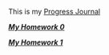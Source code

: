 This is my [Progress Journal](https://bu-ie-582.github.io/fall20-egc-boun/)

[***My Homework 0***](https://github.com/BU-IE-582/fall20-egc-boun/blob/main/files/homework0.html)

[***My Homework 1***](https://github.com/BU-IE-582/fall20-egc-boun/blob/main/HW1/HW1.html)
